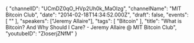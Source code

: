 {
    "channelID": "UCmDZ0qO_HVp2Uh0k_MaOlzg",
    "channelName": "MIT Bitcoin Club",
    "date": "2014-02-18T14:34:52.000Z",
    "draft": false,
    "events": [
        ""
    ],
    "speakers": ["Jeremy Allaire"],
    "tags": [
        "Bitcoin"
    ],
    "title": "What is Bitcoin? And Why Should I Care? - Jeremy Allaire @ MIT Bitcoin Club",
    "youtubeID": "ZloserjZNfM"
}
